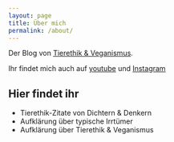 ```yaml
---
layout: page
title: Über mich
permalink: /about/
---
```


Der Blog von [Tierethik & Veganismus](https://tierethik-veganismus.github.io/).

Ihr findet mich auch auf [youtube](https://www.youtube.com/c/TierethikundVeganismus) und [Instagram](https://www.instagram.com/tierethik_veganismus_zitate/)

## Hier findet ihr

- Tierethik-Zitate von Dichtern & Denkern 
- Aufklärung über typische Irrtümer 
- Aufklärung über Tierethik & Veganismus


